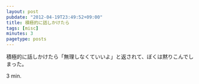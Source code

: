```yaml
---
layout: post
pubdate: "2012-04-19T23:49:52+09:00"
title: 積極的に話しかけたら
tags: [misc]
minutes: 3
pagetype: posts
---
```

積極的に話しかけたら「無理しなくていいよ」と返されて、ぼくは黙りこんでしまった。

3 min.
